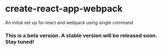 # create-react-app-webpack
An initial set up for react and webpack using single command
 

 ### This is a beta version. A stable version will be released soon. Stay tuned!
